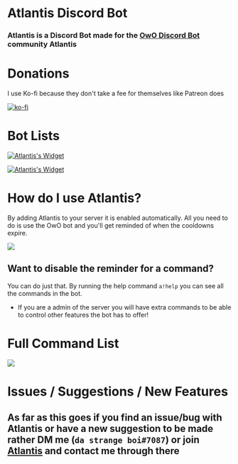 # Atlantis Discord Bot
### Atlantis is a Discord Bot made for the [OwO Discord Bot](https://top.gg/bot/owo) community Atlantis

# Donations
I use Ko-fi because they don't take a fee for themselves like Patreon does

[![ko-fi](https://www.ko-fi.com/img/githubbutton_sm.svg)](https://ko-fi.com/B0B21I7HA)

# Bot Lists
[![Atlantis's Widget](https://api.botlist.space/widget/688911718788628496/6?rounded=true&background=017a97&shadows=true "Atlantis on botlist.space")](https://botlist.space/bot/688911718788628496?utm_source=bls&utm_medium=widget&utm_campaign=688911718788628496)

[![Atlantis's Widget](https://top.gg/api/widget/688911718788628496.svg?middlecolor=073a3b&usernamecolor=d4af37&highlightcolor=101010&topcolor=0e5c5e "Atlantis on top.gg")](https://top.gg/bot/688911718788628496)

# How do I use Atlantis?
By adding Atlantis to your server it is enabled automatically. 
All you need to do is use the OwO bot and you'll get reminded of when the cooldowns expire.

[![](https://i.imgur.com/mLepryJ.png)]()

## Want to disable the reminder for a command?
You can do just that. By running the help command `a!help` you can see all the commands in the bot. 

* If you are a admin of the server you will have extra commands to be able to control other features the bot has to offer!

# Full Command List
![](https://i.imgur.com/oymBTPB.png)

# Issues / Suggestions / New Features
## As far as this goes if you find an issue/bug with Atlantis or have a new suggestion to be made rather DM me (`da strange boi#7087`) or join [Atlantis](https://discord.gg/FCUZeGb) and contact me through there
